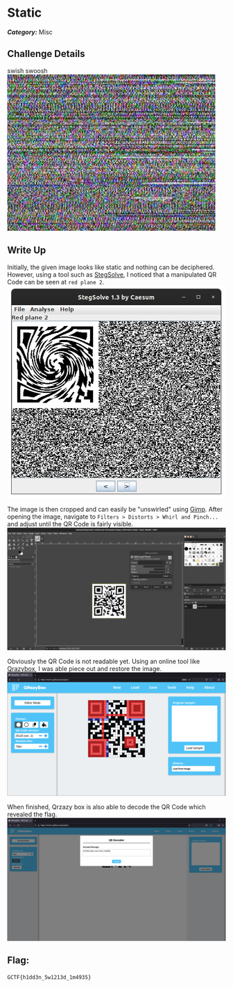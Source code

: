 # Static
___Category:___ Misc
## Challenge Details
swish swoosh  
![hidden.png](images/hidden.png)

## Write Up
Initially, the given image looks like static and nothing can be deciphered. However, using a tool such as [StegSolve](https://github.com/eugenekolo/sec-tools/tree/master/stego/stegsolve/stegsolve), I noticed that a manipulated QR Code can be seen at ```red plane 2```.  
![](images/1.png)

The image is then cropped and can easily be "unswirled" using [Gimp](https://www.gimp.org/).
After opening the image, navigate to ```Filters > Distorts > Whirl and Pinch...``` and adjust until the QR Code is fairly visible.  
![](images/2.png)

Obviously the QR Code is not readable yet. Using an online tool like [Qrazybox](https://merricx.github.io/qrazybox/), I was able piece out and restore the image.  
![](images/3.png)

When finished, Qrzazy box is also able to decode the QR Code which revealed the flag.  
![](images/4.png)

## Flag:
```
GCTF{h1dd3n_5w1213d_1m4935}
```
